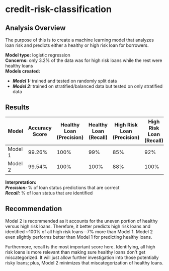 # credit-risk-classification
## Analysis Overview
The purpose of this is to create a machine learning model that analyzes loan risk and predicts either a healthy or high risk loan for borrowers.

**Model type:** logistic regression  
**Concerns:** only 3.2% of the data was for high risk loans while the rest were healthy loans  
**Models created:**
- ***Model 1:*** trained and tested on randomly split data
- ***Model 2:*** trained on stratified/balanced data but tested on only stratified data

## Results
| Model | Accuracy Score | Healthy Loan (Precision) | Healthy Loan (Recall) | High Risk Loan (Precision) | High Risk Loan (Recall) |
|---| --- | --- | --- | --- | --- |
| Model 1 | 99.26% | 100% | 99% | 85% | 92%|
| Model 2 | 99.54% | 100% | 100% | 88% | 100% |

**Interpretation:**  
***Precision:*** % of loan status predictions that are correct  
***Recall:*** % of loan status that are identified

## Recommendation
Model 2 is recommended as it accounts for the uneven portion of healthy versus high risk loans. Therefore, it better predicts high risk loans and identified ~100% of all high risk loans--7% more than Model 1. Model 2 even slightly performs better than Model 1 for predicting healthy loans.

Furthermore, recall is the most important score here. Identifying, all high risk loans is more relevant than making sure healthy loans don't get miscategorized. It will just allow further investigation into those potentially risky loans; plus, Model 2 minimizes that miscategorization of healthy loans.